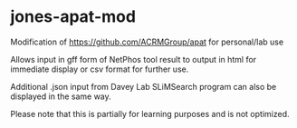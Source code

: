 # jones-apat-mod
Modification of https://github.com/ACRMGroup/apat for personal/lab use

Allows input in gff form of NetPhos tool result to output in html for immediate display or csv format for further use.

Additional .json input from Davey Lab SLiMSearch program can also be displayed in the same way.

Please note that this is partially for learning purposes and is not optimized.
